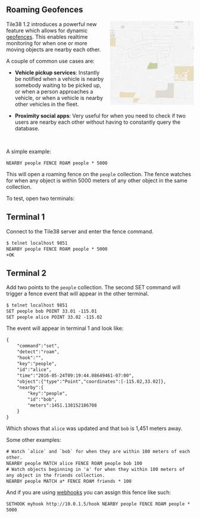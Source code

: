 <!--
layout:  index.html
title:   Roaming Geofences - Tile38
class:   topic
-->

Roaming Geofences
---

<img src="/assets/img/roaming.gif" width="225" height="225" border="0" alt="Roaming Geofence animation" align="right" style="margin-left: 10px" class="side-img">

Tile38 1.2 introduces a powerful new feature which allows for dynamic [geofences](/topics/geofencing). This enables realtime monitoring for when one or more moving objects are nearby each other.

A couple of common use cases are:
  
  - **Vehicle pickup services**: Instantly be notified when a vehicle is nearby somebody waiting to be picked up, or when a person approaches a vehicle, or when a vehicle is nearby other vehicles in the fleet.

  - **Proximity social apps**: Very useful for when you need to check if two users are nearby each other without having to constantly query the database.


<br clear="all">

A simple example:

```tile38
NEARBY people FENCE ROAM people * 5000
```

This will open a roaming fence on the `people` collection. The fence watches for when any object is within 5000 meters of any other object in the same collection.

To test, open two terminals:

## Terminal 1
Connect to the Tile38 server and enter the fence command. 

```tile38-cli
$ telnet localhost 9851
NEARBY people FENCE ROAM people * 5000
+OK
```
## Terminal 2
Add two points to the `people` collection. The second SET command will trigger a fence event that will appear in the other terminal.

```tile38-cli
$ telnet localhost 9851
SET people bob POINT 33.01 -115.01
SET people alice POINT 33.02 -115.02
```

The event will appear in terminal 1 and look like:

```tile38-json
{
    "command":"set", 
    "detect":"roam", 
    "hook":"",
    "key":"people", 
    "id":"alice",
    "time":"2016-05-24T09:19:44.08649461-07:00",
    "object":{"type":"Point","coordinates":[-115.02,33.02]},
    "nearby":{
        "key":"people",
        "id":"bob",
        "meters":1451.138152186708
    }
}
```

Which shows that `alice` was updated and that `bob` is 1,451 meters away.

Some other examples:

```tile38-cli
# Watch `alice` and `bob` for when they are within 100 meters of each other.
NEARBY people MATCH alice FENCE ROAM people bob 100
# Watch objects beginning in 'a' for when they within 100 meters of any object in the friends collection.
NEARBY people MATCH a* FENCE ROAM friends * 100
```

And if you are using [webhooks](/commands/sethook) you can assign this fence like such:

```tile38-cli
SETHOOK myhook http://10.0.1.5/hook NEARBY people FENCE ROAM people * 5000
```
